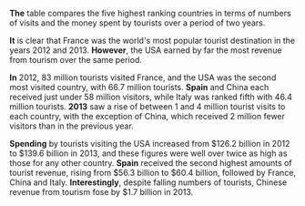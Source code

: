 **The** table compares the five highest ranking countries in terms of numbers of visits and the money spent by tourists over a period of two years.  

**It** is clear that France was the world's most popular tourist destination in the years 2012 and 2013. **However**, the USA earned by far the most revenue from tourism over the same period.  

**In** 2012, 83 million tourists visited France, and the USA was the second most visited country, with 66.7 million tourists. **Spain** and China each received just under 58 million visitors, while Italy was ranked fifth with 46.4 million tourists. **2013** saw a rise of between 1 and 4 million tourist visits to each country, with the exception of China, which received 2 million fewer visitors than in the previous year.  

**Spending** by tourists visiting the USA increased from $126.2 billion in 2012 to $139.6 billion in 2013, and these figures were well over twice as high as those for any other country. **Spain** received the second highest amounts of tourist revenue, rising from $56.3 billion to $60.4 billion, followed by France, China and Italy. **Interestingly**, despite falling numbers of tourists, Chinese revenue from tourism fose by $1.7 billion in 2013.  

